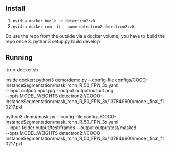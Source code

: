 ## Install
1. `nvidia-docker build -t detectron2:v0 .`
2. `nvidia-docker run -it --name detectron2 detectron2:v0`

Do use the repo from the outside via a docker volume, you have to build the repo once
3. python3 setup.py build develop

## Running
./run-docker.sh

inside docker:
python3 demo/demo.py --config-file configs/COCO-InstanceSegmentation/mask_rcnn_R_50_FPN_3x.yaml \
  --input output/input.jpg --output output/output.png \
  --opts MODEL.WEIGHTS detectron2://COCO-InstanceSegmentation/mask_rcnn_R_50_FPN_3x/137849600/model_final_f10217.pkl

python3 demo/mask.py --config-file configs/COCO-InstanceSegmentation/mask_rcnn_R_50_FPN_3x.yaml \
  --input-folder output/test/frames --output output/test/masked \
  --opts MODEL.WEIGHTS detectron2://COCO-InstanceSegmentation/mask_rcnn_R_50_FPN_3x/137849600/model_final_f10217.pkl
